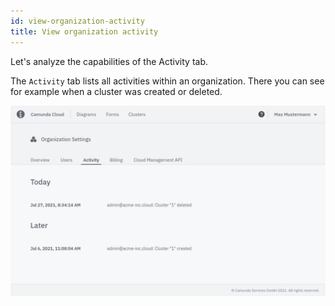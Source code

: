 ```yaml
---
id: view-organization-activity
title: View organization activity
---
```


Let's analyze the capabilities of the Activity tab.

The `Activity` tab lists all activities within an organization. There you can see for example when a cluster was created or deleted.

![activity-view](./img/activity-view.png)
